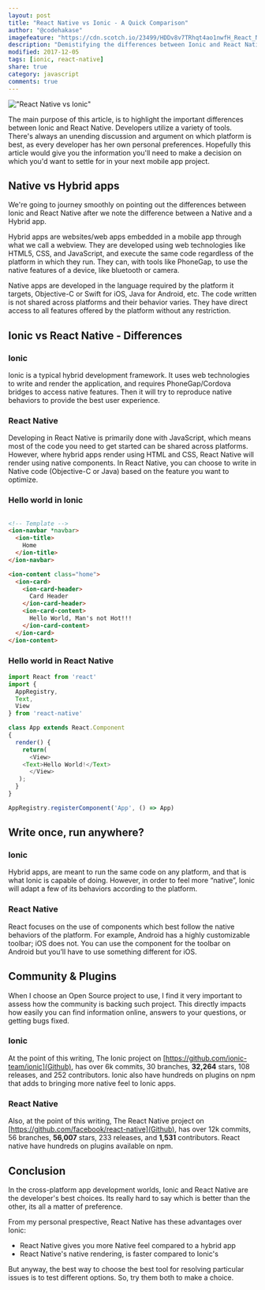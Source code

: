 ```yaml
---
layout: post
title: "React Native vs Ionic - A Quick Comparison"
author: "@codehakase"
imagefeature: "https://cdn.scotch.io/23499/HDDv8v7TRhqt4ao1nwfH_React_Native_vs_Ionic_m5b5ol.png.jpg"
description: "Demistifying the differences between Ionic and React Native"
modified: 2017-12-05
tags: [ionic, react-native]
share: true
category: javascript
comments: true
---
```

!["React Native vs Ionic"](https://cdn.scotch.io/23499/HDDv8v7TRhqt4ao1nwfH_React_Native_vs_Ionic_m5b5ol.png.jpg )

The main purpose of this article, is to highlight the important differences between Ionic and React Native. Developers utilize a variety of tools. There's always an unending discussion and argument on which platform is best, as every developer has her own personal preferences. Hopefully this article would give you the information you'll need to make a decision on which you'd want to settle for in your next mobile app project.

## Native vs Hybrid apps
We're going to journey smoothly on pointing out the differences between Ionic and React Native after we note the difference between a Native and a Hybrid app.

Hybrid apps are websites/web apps embedded in a mobile app through what we call a webview. They are developed using web technologies like HTML5, CSS, and JavaScript, and execute the same code regardless of the platform in which they run. They can, with tools like PhoneGap, to use the native features of a device, like bluetooth or camera.

Native apps are developed in the language required by the platform it targets, Objective-C or Swift for iOS, Java for Android, etc. The code written is not shared across platforms and their behavior varies. They have direct access to all features offered by the platform without any restriction.

## Ionic vs React Native - Differences

### Ionic
Ionic is a typical hybrid development framework. It uses web technologies to write and render the application, and requires PhoneGap/Cordova bridges to access native features. Then it will try to reproduce native behaviors to provide the best user experience.

### React Native
Developing in React Native is primarily done with JavaScript, which means most of the code you need to get started can be shared across platforms. However, where hybrid apps render using HTML and CSS, React Native will render using native components. In React Native, you can choose to write in Native code (Objective-C or Java) based on the feature you want to optimize.

### Hello world in Ionic
```html

<!-- Template -->
<ion-navbar *navbar>
  <ion-title>
    Home
  </ion-title>
</ion-navbar>

<ion-content class="home">
  <ion-card>
    <ion-card-header>
      Card Header
    </ion-card-header>
    <ion-card-content>
      Hello World, Man's not Hot!!!
    </ion-card-content>
  </ion-card>
</ion-content>
```

### Hello world in React Native
```javascript
import React from 'react'
import {
  AppRegistry,
  Text,
  View
} from 'react-native'

class App extends React.Component
{
  render() {
    return(
      <View>
    <Text>Hello World!</Text>
      </View>
   );
  }
}

AppRegistry.registerComponent('App', () => App)
```

## Write once, run anywhere?
### Ionic
Hybrid apps, are meant to run the same code on any platform, and that is what Ionic is capable of doing. However, in order to feel more “native”, Ionic will adapt a few of its behaviors according to the platform.

### React Native
React focuses on the use of components which best follow the native behaviors of the platform. For example, Android has a highly customizable toolbar; iOS does not. You can use the component for the toolbar on Android but you’ll have to use something different for iOS.

## Community & Plugins
When I choose an Open Source project to use, I find it very important to assess how the community is backing such project. This directly impacts how easily you can find information online, answers to your questions, or getting bugs fixed.

### Ionic
At the point of this writing, The Ionic project on [https://github.com/ionic-team/ionic](Github), has over 6k commits, 30 branches, **32,264** stars, 108 releases, and 252 contributors. Ionic also have hundreds on plugins on npm that adds to bringing more native feel to Ionic apps.

### React Native
Also, at the point of this writing, The React Native project on [https://github.com/facebook/react-native](Github), has over 12k commits, 56 branches, **56,007** stars, 233 releases, and **1,531** contributors. React native have hundreds on plugins available on npm.

## Conclusion
In the cross-platform app development worlds, Ionic and React Native are the developer's best choices. Its really hard to say which is better than the other, its all a matter of preference.

From my personal prespective, React Native has these advantages over Ionic:
- React Native gives you more Native feel compared to a hybrid app
- React Native's native rendering, is faster compared to Ionic's

But anyway, the best way to choose the best tool for resolving particular issues is to test different options. So, try them both to make a choice.
